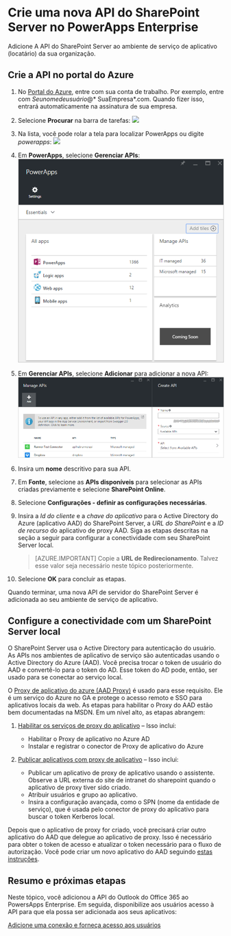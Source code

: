 <properties
	pageTitle="Adicione a API do SharePoint Server no PowerApps Enterprise | Microsoft Azure"
	description="Crie ou configure uma nova API do SharePoint Server no ambiente de serviço de aplicativo da sua organização"
	services=""
    suite="powerapps"
	documentationCenter="" 
	authors="rajram"
	manager="erikre"
	editor=""/>

<tags
   ms.service="powerapps"
   ms.devlang="na"
   ms.topic="article"
   ms.tgt_pltfrm="na"
   ms.workload="na" 
   ms.date="03/03/2016"
   ms.author="litran"/>

# Crie uma nova API do SharePoint Server no PowerApps Enterprise

Adicione A API do SharePoint Server ao ambiente de serviço de aplicativo (locatário) da sua organização.

## Crie a API no portal do Azure

1. No [Portal do Azure](https://portal.azure.com/), entre com sua conta de trabalho. Por exemplo, entre com *Seunomedeusuário*@* SuaEmpresa*.com. Quando fizer isso, entrará automaticamente na assinatura de sua empresa.
 
2. Selecione **Procurar** na barra de tarefas: ![][14]

3. Na lista, você pode rolar a tela para localizar PowerApps ou digite *powerapps*: ![][15]

4. Em **PowerApps**, selecione **Gerenciar APIs**: ![Navegue até as APIs registradas][5]

5. Em **Gerenciar APIs**, selecione **Adicionar** para adicionar a nova API: ![Adicionar API][6]

6. Insira um **nome** descritivo para sua API.
7. Em **Fonte**, selecione as **APIs disponíveis** para selecionar as APIs criadas previamente e selecione **SharePoint Online**. 
8. Selecione **Configurações - definir as configurações necessárias**.
9. Insira a *Id do cliente* e a *chave do aplicativo* para o Active Directory do Azure (aplicativo AAD) do SharePoint Server, a *URL do SharePoint* e a *ID de recurso* do aplicativo de proxy AAD. Siga as etapas descritas na seção a seguir para configurar a conectividade com seu SharePoint Server local.  

	> [AZURE.IMPORTANT] Copie a **URL de Redirecionamento**. Talvez esse valor seja necessário neste tópico posteriormente.
	
10. Selecione **OK** para concluir as etapas.

Quando terminar, uma nova API de servidor do SharePoint Server é adicionada ao seu ambiente de serviço de aplicativo.


## Configure a conectividade com um SharePoint Server local

O SharePoint Server usa o Active Directory para autenticação do usuário. As APIs nos ambientes de aplicativo de serviço são autenticadas usando o Active Directory do Azure (AAD). Você precisa trocar o token de usuário do AAD e convertê-lo para o token do AD. Esse token do AD pode, então, ser usado para se conectar ao serviço local.

O [Proxy de aplicativo do azure (AAD Proxy)](../active-directory/active-directory-application-proxy-publish.md) é usado para esse requisito. Ele é um serviço do Azure no GA e protege o acesso remoto e SSO para aplicativos locais da web. As etapas para habilitar o Proxy do AAD estão bem documentadas na MSDN. Em um nível alto, as etapas abrangem:

1. [Habilitar os serviços de proxy do aplicativo](../active-directory/active-directory-application-proxy-enable.md) – Isso inclui:  

	- Habilitar o Proxy de aplicativo no Azure AD
	- Instalar e registrar o conector de Proxy de aplicativo do Azure

2. [Publicar aplicativos com proxy de aplicativo](../active-directory/active-directory-application-proxy-publish.md) – Isso inclui:

	- Publicar um aplicativo de proxy de aplicativo usando o assistente. Observe a URL externa do site de intranet do sharepoint quando o aplicativo de proxy tiver sido criado.
	- Atribuir usuários e grupo ao aplicativo.
	- Insira a configuração avançada, como o SPN (nome da entidade de serviço), que é usada pelo conector de proxy do aplicativo para buscar o token Kerberos local.

Depois que o aplicativo de proxy for criado, você precisará criar outro aplicativo do AAD que delegue ao aplicativo de proxy. Isso é necessário para obter o token de acesso e atualizar o token necessário para o fluxo de autorização. Você pode criar um novo aplicativo do AAD seguindo [estas instruções](../active-directory/active-directory-integrating-applications.md).

## Resumo e próximas etapas
Neste tópico, você adicionou a API do Outlook do Office 365 ao PowersApps Enterprise. Em seguida, disponibilize aos usuários acesso à API para que ela possa ser adicionada aos seus aplicativos:

[Adicione uma conexão e forneça acesso aos usuários](powerapps-manage-api-connection-user-access.md)


<!--References-->
[2]: https://msdn.microsoft.com/library/azure/dn768219.aspx
[3]: https://msdn.microsoft.com/library/azure/dn768214.aspx
[4]: https://msdn.microsoft.com/library/azure/dn768220.aspx
[5]: ./media/powerapps-create-api-dropbox/browse-to-registered-apis.PNG
[6]: ./media/powerapps-create-api-dropbox/add-api.PNG
[14]: ./media/powerapps-create-api-office365-outlook/browseall.png
[15]: ./media/powerapps-create-api-office365-outlook/allresources.png

<!---HONumber=AcomDC_0309_2016-->